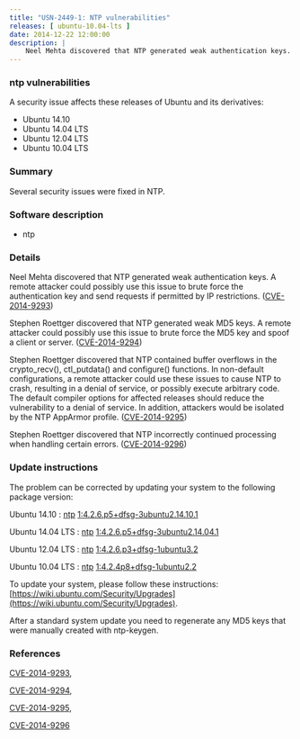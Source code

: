 ```yaml
---
title: "USN-2449-1: NTP vulnerabilities"
releases: [ ubuntu-10.04-lts ]
date: 2014-12-22 12:00:00
description: |
    Neel Mehta discovered that NTP generated weak authentication keys. A remote attacker could possibly use this issue to brute force the authentication key and send requests if permitted by IP restrictions. ([CVE-2014-9293](http://people.ubuntu.com/~ubuntu-security/cve/CVE-2014-9293))
--- 
```

 
### ntp vulnerabilities

A security issue affects these releases of Ubuntu and its derivatives:

* Ubuntu 14.10
* Ubuntu 14.04 LTS
* Ubuntu 12.04 LTS
* Ubuntu 10.04 LTS

### Summary

Several security issues were fixed in NTP. 

### Software description

* ntp 

### Details

Neel Mehta discovered that NTP generated weak authentication keys. A remote attacker could possibly use this issue to brute force the authentication key and send requests if permitted by IP restrictions. ([CVE-2014-9293](http://people.ubuntu.com/~ubuntu-security/cve/CVE-2014-9293))

Stephen Roettger discovered that NTP generated weak MD5 keys. A remote attacker could possibly use this issue to brute force the MD5 key and spoof a client or server. ([CVE-2014-9294](http://people.ubuntu.com/~ubuntu-security/cve/CVE-2014-9294))

Stephen Roettger discovered that NTP contained buffer overflows in the crypto_recv(), ctl_putdata() and configure() functions. In non-default configurations, a remote attacker could use these issues to cause NTP to crash, resulting in a denial of service, or possibly execute arbitrary code. The default compiler options for affected releases should reduce the vulnerability to a denial of service. In addition, attackers would be isolated by the NTP AppArmor profile. ([CVE-2014-9295](http://people.ubuntu.com/~ubuntu-security/cve/CVE-2014-9295))

Stephen Roettger discovered that NTP incorrectly continued processing when handling certain errors. ([CVE-2014-9296](http://people.ubuntu.com/~ubuntu-security/cve/CVE-2014-9296)) 

### Update instructions

The problem can be corrected by updating your system to the following package version:

Ubuntu 14.10
 : [ntp](https://launchpad.net/ubuntu/+source/ntp) <span> [1:4.2.6.p5+dfsg-3ubuntu2.14.10.1](https://launchpad.net/ubuntu/+source/ntp/1:4.2.6.p5+dfsg-3ubuntu2.14.10.1) </span> 

Ubuntu 14.04 LTS
 : [ntp](https://launchpad.net/ubuntu/+source/ntp) <span> [1:4.2.6.p5+dfsg-3ubuntu2.14.04.1](https://launchpad.net/ubuntu/+source/ntp/1:4.2.6.p5+dfsg-3ubuntu2.14.04.1) </span> 

Ubuntu 12.04 LTS
 : [ntp](https://launchpad.net/ubuntu/+source/ntp) <span> [1:4.2.6.p3+dfsg-1ubuntu3.2](https://launchpad.net/ubuntu/+source/ntp/1:4.2.6.p3+dfsg-1ubuntu3.2) </span> 

Ubuntu 10.04 LTS
 : [ntp](https://launchpad.net/ubuntu/+source/ntp) <span> [1:4.2.4p8+dfsg-1ubuntu2.2](https://launchpad.net/ubuntu/+source/ntp/1:4.2.4p8+dfsg-1ubuntu2.2) </span> 

To update your system, please follow these instructions: [https://wiki.ubuntu.com/Security/Upgrades](https://wiki.ubuntu.com/Security/Upgrades).

After a standard system update you need to regenerate any MD5 keys that were manually created with ntp-keygen. 

### References

 [CVE-2014-9293](http://people.ubuntu.com/~ubuntu-security/cve/CVE-2014-9293), 

 [CVE-2014-9294](http://people.ubuntu.com/~ubuntu-security/cve/CVE-2014-9294), 

 [CVE-2014-9295](http://people.ubuntu.com/~ubuntu-security/cve/CVE-2014-9295), 

 [CVE-2014-9296](http://people.ubuntu.com/~ubuntu-security/cve/CVE-2014-9296)
 
